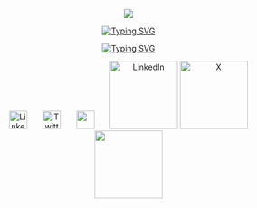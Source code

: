 <p align="center"><img src="https://capsule-render.vercel.app/api?type=waving&amp;color=gradient&amp;height=100&amp;section=header" /></p>

<p align="center">
  <a href="https://git.io/typing-svg"><img src="https://readme-typing-svg.herokuapp.com?font=Fira+Code&weight=500&pause=1000&color=FF1493&center=true&vCenter=true&repeat=false&width=435&lines=Rodolfo+Chivalan" alt="Typing SVG" /></a>
</p>

<p align="center">
  <a href="https://git.io/typing-svg"><img src="https://readme-typing-svg.herokuapp.com?font=Fira+Code&weight=500&pause=1000&color=FF1493&center=true&vCenter=true&width=435&lines=System+Engineering+Student" alt="Typing SVG" /></a>
</p>

<p align="center">
 <img width="32px" alt="LinkedIn" title="LinkedIn" src="https://i.imgur.com/yRpa1dQ.png"/>
    &#8287;&#8287;&#8287;&#8287;&#8287;
<img width="32px" alt="Twitter" title="Twitter" src="https://i.imgur.com/AixJgnm.png"/>
   &#8287;&#8287;&#8287;&#8287;&#8287;
<img width="32px" src="https://i.imgur.com/OViZO8J.png"/>
   &#8287;&#8287;&#8287;&#8287;&#8287;
<img width="120px" alt="LinkedIn" title="LinkedIn" src="https://img.shields.io/badge/LinkedIn-FF1493?style=flat&logo=linkedin&logoColor=white"/>
<img width="120px" alt="X" title="X" src="https://img.shields.io/badge/X-FF1493?style=flat&logo=x&logoColor=white"/>
<img width="120px" src="https://img.shields.io/badge/Gmail-FF1493?style=plastic&logo=gmail&logoColor=white"/>
</p>
